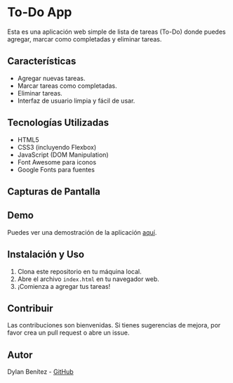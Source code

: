 # To-Do App

Esta es una aplicación web simple de lista de tareas (To-Do) donde puedes agregar, marcar como completadas y eliminar tareas.

## Características
- Agregar nuevas tareas.
- Marcar tareas como completadas.
- Eliminar tareas.
- Interfaz de usuario limpia y fácil de usar.

## Tecnologías Utilizadas
- HTML5
- CSS3 (incluyendo Flexbox)
- JavaScript (DOM Manipulation)
- Font Awesome para iconos
- Google Fonts para fuentes

## Capturas de Pantalla

## Demo
Puedes ver una demostración de la aplicación [aquí](https://dylanbenz2000.github.io/gestor-de-tareas/).

## Instalación y Uso
1. Clona este repositorio en tu máquina local.
2. Abre el archivo `index.html` en tu navegador web.
3. ¡Comienza a agregar tus tareas!

## Contribuir
Las contribuciones son bienvenidas. Si tienes sugerencias de mejora, por favor crea un pull request o abre un issue.

## Autor
Dylan Benítez - [GitHub](https://github.com/DylanBenz2000)

